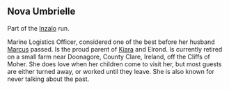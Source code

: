 ## Nova Umbrielle

Part of the [Inzalo](InzaloShadowEarth) run.

Marine Logistics Officer, considered one of the best before her
husband [Marcus](MarcusUmbrielle) passed.  Is the proud parent of
[Kiara](KiaraUmbrelle) and Elrond.  Is currently retired on a small
farm near Doonagore, County Clare, Ireland, off the Cliffs of
Moher. She does love when her children come to visit her, but most
guests are either turned away, or worked until they leave.  She is
also known for never talking about the past.
